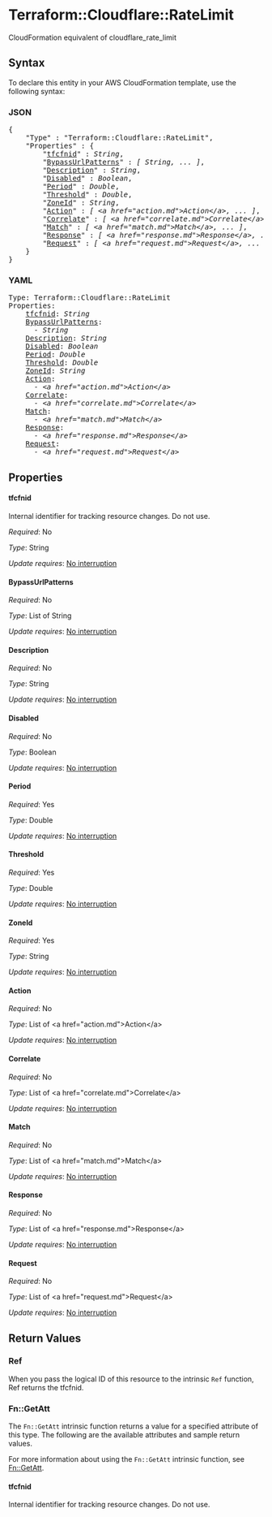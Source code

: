 # Terraform::Cloudflare::RateLimit

CloudFormation equivalent of cloudflare_rate_limit

## Syntax

To declare this entity in your AWS CloudFormation template, use the following syntax:

### JSON

<pre>
{
    "Type" : "Terraform::Cloudflare::RateLimit",
    "Properties" : {
        "<a href="#tfcfnid" title="tfcfnid">tfcfnid</a>" : <i>String</i>,
        "<a href="#bypassurlpatterns" title="BypassUrlPatterns">BypassUrlPatterns</a>" : <i>[ String, ... ]</i>,
        "<a href="#description" title="Description">Description</a>" : <i>String</i>,
        "<a href="#disabled" title="Disabled">Disabled</a>" : <i>Boolean</i>,
        "<a href="#period" title="Period">Period</a>" : <i>Double</i>,
        "<a href="#threshold" title="Threshold">Threshold</a>" : <i>Double</i>,
        "<a href="#zoneid" title="ZoneId">ZoneId</a>" : <i>String</i>,
        "<a href="#action" title="Action">Action</a>" : <i>[ &lt;a href=&#34;action.md&#34;&gt;Action&lt;/a&gt;, ... ]</i>,
        "<a href="#correlate" title="Correlate">Correlate</a>" : <i>[ &lt;a href=&#34;correlate.md&#34;&gt;Correlate&lt;/a&gt;, ... ]</i>,
        "<a href="#match" title="Match">Match</a>" : <i>[ &lt;a href=&#34;match.md&#34;&gt;Match&lt;/a&gt;, ... ]</i>,
        "<a href="#response" title="Response">Response</a>" : <i>[ &lt;a href=&#34;response.md&#34;&gt;Response&lt;/a&gt;, ... ]</i>,
        "<a href="#request" title="Request">Request</a>" : <i>[ &lt;a href=&#34;request.md&#34;&gt;Request&lt;/a&gt;, ... ]</i>
    }
}
</pre>

### YAML

<pre>
Type: Terraform::Cloudflare::RateLimit
Properties:
    <a href="#tfcfnid" title="tfcfnid">tfcfnid</a>: <i>String</i>
    <a href="#bypassurlpatterns" title="BypassUrlPatterns">BypassUrlPatterns</a>: <i>
      - String</i>
    <a href="#description" title="Description">Description</a>: <i>String</i>
    <a href="#disabled" title="Disabled">Disabled</a>: <i>Boolean</i>
    <a href="#period" title="Period">Period</a>: <i>Double</i>
    <a href="#threshold" title="Threshold">Threshold</a>: <i>Double</i>
    <a href="#zoneid" title="ZoneId">ZoneId</a>: <i>String</i>
    <a href="#action" title="Action">Action</a>: <i>
      - &lt;a href=&#34;action.md&#34;&gt;Action&lt;/a&gt;</i>
    <a href="#correlate" title="Correlate">Correlate</a>: <i>
      - &lt;a href=&#34;correlate.md&#34;&gt;Correlate&lt;/a&gt;</i>
    <a href="#match" title="Match">Match</a>: <i>
      - &lt;a href=&#34;match.md&#34;&gt;Match&lt;/a&gt;</i>
    <a href="#response" title="Response">Response</a>: <i>
      - &lt;a href=&#34;response.md&#34;&gt;Response&lt;/a&gt;</i>
    <a href="#request" title="Request">Request</a>: <i>
      - &lt;a href=&#34;request.md&#34;&gt;Request&lt;/a&gt;</i>
</pre>

## Properties

#### tfcfnid

Internal identifier for tracking resource changes. Do not use.

_Required_: No

_Type_: String

_Update requires_: [No interruption](https://docs.aws.amazon.com/AWSCloudFormation/latest/UserGuide/using-cfn-updating-stacks-update-behaviors.html#update-no-interrupt)

#### BypassUrlPatterns

_Required_: No

_Type_: List of String

_Update requires_: [No interruption](https://docs.aws.amazon.com/AWSCloudFormation/latest/UserGuide/using-cfn-updating-stacks-update-behaviors.html#update-no-interrupt)

#### Description

_Required_: No

_Type_: String

_Update requires_: [No interruption](https://docs.aws.amazon.com/AWSCloudFormation/latest/UserGuide/using-cfn-updating-stacks-update-behaviors.html#update-no-interrupt)

#### Disabled

_Required_: No

_Type_: Boolean

_Update requires_: [No interruption](https://docs.aws.amazon.com/AWSCloudFormation/latest/UserGuide/using-cfn-updating-stacks-update-behaviors.html#update-no-interrupt)

#### Period

_Required_: Yes

_Type_: Double

_Update requires_: [No interruption](https://docs.aws.amazon.com/AWSCloudFormation/latest/UserGuide/using-cfn-updating-stacks-update-behaviors.html#update-no-interrupt)

#### Threshold

_Required_: Yes

_Type_: Double

_Update requires_: [No interruption](https://docs.aws.amazon.com/AWSCloudFormation/latest/UserGuide/using-cfn-updating-stacks-update-behaviors.html#update-no-interrupt)

#### ZoneId

_Required_: Yes

_Type_: String

_Update requires_: [No interruption](https://docs.aws.amazon.com/AWSCloudFormation/latest/UserGuide/using-cfn-updating-stacks-update-behaviors.html#update-no-interrupt)

#### Action

_Required_: No

_Type_: List of &lt;a href=&#34;action.md&#34;&gt;Action&lt;/a&gt;

_Update requires_: [No interruption](https://docs.aws.amazon.com/AWSCloudFormation/latest/UserGuide/using-cfn-updating-stacks-update-behaviors.html#update-no-interrupt)

#### Correlate

_Required_: No

_Type_: List of &lt;a href=&#34;correlate.md&#34;&gt;Correlate&lt;/a&gt;

_Update requires_: [No interruption](https://docs.aws.amazon.com/AWSCloudFormation/latest/UserGuide/using-cfn-updating-stacks-update-behaviors.html#update-no-interrupt)

#### Match

_Required_: No

_Type_: List of &lt;a href=&#34;match.md&#34;&gt;Match&lt;/a&gt;

_Update requires_: [No interruption](https://docs.aws.amazon.com/AWSCloudFormation/latest/UserGuide/using-cfn-updating-stacks-update-behaviors.html#update-no-interrupt)

#### Response

_Required_: No

_Type_: List of &lt;a href=&#34;response.md&#34;&gt;Response&lt;/a&gt;

_Update requires_: [No interruption](https://docs.aws.amazon.com/AWSCloudFormation/latest/UserGuide/using-cfn-updating-stacks-update-behaviors.html#update-no-interrupt)

#### Request

_Required_: No

_Type_: List of &lt;a href=&#34;request.md&#34;&gt;Request&lt;/a&gt;

_Update requires_: [No interruption](https://docs.aws.amazon.com/AWSCloudFormation/latest/UserGuide/using-cfn-updating-stacks-update-behaviors.html#update-no-interrupt)

## Return Values

### Ref

When you pass the logical ID of this resource to the intrinsic `Ref` function, Ref returns the tfcfnid.

### Fn::GetAtt

The `Fn::GetAtt` intrinsic function returns a value for a specified attribute of this type. The following are the available attributes and sample return values.

For more information about using the `Fn::GetAtt` intrinsic function, see [Fn::GetAtt](https://docs.aws.amazon.com/AWSCloudFormation/latest/UserGuide/intrinsic-function-reference-getatt.html).

#### tfcfnid

Internal identifier for tracking resource changes. Do not use.

